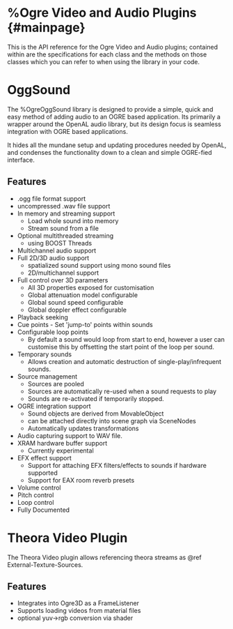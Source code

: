 # %Ogre Video and Audio Plugins {#mainpage}

This is the API reference for the Ogre Video and Audio plugins; contained within are the 
specifications for each class and the methods on those classes which you can 
refer to when using the library in your code. 

# OggSound 

The %OgreOggSound library is designed to provide a simple, quick and easy method
of adding audio to an OGRE based application. Its primarily a wrapper around the 
OpenAL audio library, but its design focus is seamless integration with OGRE 
based applications. 

It hides all the mundane setup and updating procedures needed by OpenAL, and 
condenses the functionality down to a clean and simple OGRE-fied interface.

## Features

* .ogg file format support
* uncompressed .wav file support
* In memory and streaming support
	* Load whole sound into memory
	* Stream sound from a file
* Optional multithreaded streaming 
	* using BOOST Threads
* Multichannel audio support
* Full 2D/3D audio support
	* spatialized sound support using mono sound files
	* 2D/multichannel support 
* Full control over 3D parameters
	* All 3D properties exposed for customisation
	* Global attenuation model configurable
	* Global sound speed configurable
	* Global doppler effect configurable
* Playback seeking 
* Cue points - Set 'jump-to' points within sounds
* Configurable loop points
	* By default a sound would loop from start to end, however a user can customise this by offsetting the start point of the loop per sound.
* Temporary sounds
	* Allows creation and automatic destruction of single-play/infrequent sounds.
* Source management
	* Sources are pooled 
	* Sources are automatically re-used when a sound requests to play
	* Sounds are re-activated if temporarily stopped.
* OGRE integration support
	* Sound objects are derived from MovableObject
	* can be attached directly into scene graph via SceneNodes
	* Automatically updates transformations
* Audio capturing support to WAV file.
* XRAM hardware buffer support 
	* Currently experimental
* EFX effect support
	* Support for attaching EFX filters/effects to sounds if hardware supported
	* Support for EAX room reverb presets
* Volume control
* Pitch control
* Loop control
* Fully Documented

# Theora Video Plugin

The Theora Video plugin allows referencing theora streams as @ref External-Texture-Sources.

## Features

* Integrates into Ogre3D as a FrameListener
* Supports loading videos from material files
* optional yuv->rgb conversion via shader
  

